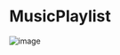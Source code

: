 # MusicPlaylist
![image](https://user-images.githubusercontent.com/38359318/57167824-294ac500-6dcd-11e9-86de-1a34c25ec707.png)
